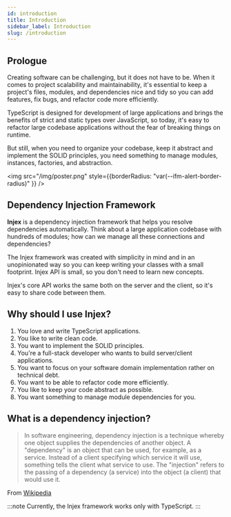 ```yaml
---
id: introduction
title: Introduction
sidebar_label: Introduction
slug: /introduction
---
```


## Prologue

Creating software can be challenging, but it does not have to be. When it comes to project scalability and maintainability, it's essential to keep a project's files, modules, and dependencies nice and tidy so you can add features, fix bugs, and refactor code more efficiently.

TypeScript is designed for development of large applications and brings the benefits of strict and static types over JavaScript, so today, it's easy to refactor large codebase applications without the fear of breaking things on runtime.

But still, when you need to organize your codebase, keep it abstract and implement the SOLID principles, you need something to manage modules, instances, factories, and abstraction.

<img src="/img/poster.png" style={{borderRadius: "var(--ifm-alert-border-radius)" }} />

## Dependency Injection Framework

**Injex** is a dependency injection framework that helps you resolve dependencies automatically. Think about a large application codebase with hundreds of modules; how can we manage all these connections and dependencies?

The Injex framework was created with simplicity in mind and in an unopinionated way so you can keep writing your classes with a small footprint. Injex API is small, so you don't need to learn new concepts.

Injex's core API works the same both on the server and the client, so it's easy to share code between them.

## Why should I use Injex?

1. You love and write TypeScript applications.
2. You like to write clean code.
3. You want to implement the SOLID principles.
4. You're a full-stack developer who wants to build server/client applications.
5. You want to focus on your software domain implementation rather on technical debt.
6. You want to be able to refactor code more efficiently.
7. You like to keep your code abstract as possible.
8. You want something to manage module dependencies for you.

## What is a dependency injection?

>In software engineering, dependency injection is a technique whereby one object supplies the dependencies of another object. A "dependency" is an object that can be used, for example, as a service. Instead of a client specifying which service it will use, something tells the client what service to use. The "injection" refers to the passing of a dependency (a service) into the object (a client) that would use it.

From [Wikipedia](https://en.wikipedia.org/wiki/Dependency_injection)

:::note
Currently, the Injex framework works only with TypeScript.
:::